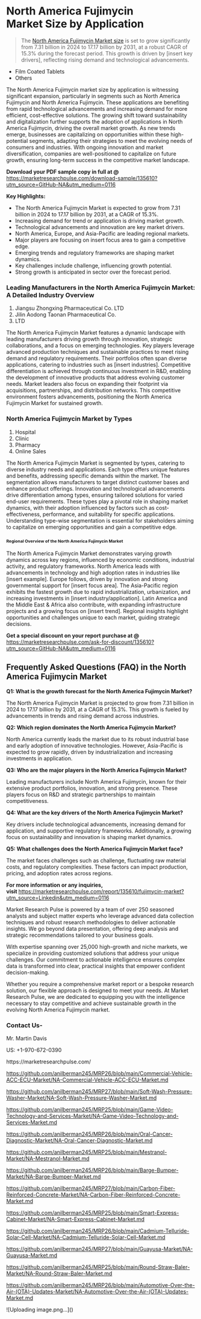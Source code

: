 <h1>North America Fujimycin Market&nbsp;Size by Application</h1><blockquote><p>The <a href="https://marketresearchpulse.com/download-sample/135610?utm_source=GitHub-NA&amp;utm_medium=0116">North America Fujimycin Market size</a> is set to grow significantly from 7.31 billion in 2024 to 17.17 billion by 2031, at a robust CAGR of 15.3% during the forecast period. This growth is driven by [insert key drivers], reflecting rising demand and technological advancements.</p></blockquote><ul><li>Film Coated Tablets<li> Others</li></ul><p>The North America Fujimycin market size by application is witnessing significant expansion, particularly in segments such as North America Fujimycin and North America Fujimycin. These applications are benefiting from rapid technological advancements and increasing demand for more efficient, cost-effective solutions. The growing shift toward sustainability and digitalization further supports the adoption of applications in North America Fujimycin, driving the overall market growth. As new trends emerge, businesses are capitalizing on opportunities within these high-potential segments, adapting their strategies to meet the evolving needs of consumers and industries. With ongoing innovation and market diversification, companies are well-positioned to capitalize on future growth, ensuring long-term success in the competitive market landscape.</p><p><strong>Download your PDF sample copy in full at @ </strong><a href="https://marketresearchpulse.com/download-sample/135610?utm_source=GitHub-NA&amp;utm_medium=0116">https://marketresearchpulse.com/download-sample/135610?utm_source=GitHub-NA&amp;utm_medium=0116</a></p><p><strong>Key Highlights: </strong></p><ul><li>The North America Fujimycin Market is expected to grow from 7.31 billion in 2024 to 17.17 billion by 2031, at a CAGR of 15.3%.</li><li>Increasing demand for trend or application is driving market growth.</li><li>Technological advancements and innovation are key market drivers.</li><li>North America, Europe, and Asia-Pacific are leading regional markets.</li><li>Major players are focusing on insert focus area to gain a competitive edge.</li><li>Emerging trends and regulatory frameworks are shaping market dynamics.</li><li>Key challenges include challenge, influencing growth potential.</li><li>Strong growth is anticipated in sector over the forecast period.</li></ul><h3>Leading Manufacturers in the North America Fujimycin Market: A Detailed Industry Overview</h3><ol><li>Jiangsu Zhongxing Pharmaceutical Co. LTD</li><li>Jilin Aodong Taonan Pharmaceutical Co.</li><li>LTD</li></ol><div class="flex max-w-full flex-col flex-grow"><div class="min-h-8 text-message flex w-full flex-col items-end gap-2 whitespace-normal break-words [.text-message+&amp;]:mt-5" dir="auto" data-message-author-role="assistant" data-message-id="fd8432e4-4910-450d-b182-61b7bfb0a01f" data-message-model-slug="gpt-4o"><div class="flex w-full flex-col gap-1 empty:hidden first:pt-[3px]"><div class="markdown prose w-full break-words dark:prose-invert light"><p>The North America Fujimycin Market features a dynamic landscape with leading manufacturers driving growth through innovation, strategic collaborations, and a focus on emerging technologies. Key players leverage advanced production techniques and sustainable practices to meet rising demand and regulatory requirements. Their portfolios often span diverse applications, catering to industries such as [insert industries]. Competitive differentiation is achieved through continuous investment in R&amp;D, enabling the development of innovative products that address evolving customer needs. Market leaders also focus on expanding their footprint via acquisitions, partnerships, and distribution networks. This competitive environment fosters advancements, positioning the North America Fujimycin Market for sustained growth.</p></div></div></div></div><h3>North America Fujimycin Market by Types</h3><ol><li>Hospital<li> Clinic<li> Pharmacy<li> Online Sales</li></ol><div class="flex max-w-full flex-col flex-grow"><div class="min-h-8 text-message flex w-full flex-col items-end gap-2 whitespace-normal break-words [.text-message+&amp;]:mt-5" dir="auto" data-message-author-role="assistant" data-message-id="084470be-0bb7-4664-bddf-5156b4f41249" data-message-model-slug="gpt-4o-mini"><div class="flex w-full flex-col gap-1 empty:hidden first:pt-[3px]"><div class="markdown prose w-full break-words dark:prose-invert light"><p>The North America Fujimycin Market is segmented by types, catering to diverse industry needs and applications. Each type offers unique features and benefits, addressing specific demands within the market. The segmentation allows manufacturers to target distinct customer bases and enhance product offerings. Innovation and technological advancements drive differentiation among types, ensuring tailored solutions for varied end-user requirements. These types play a pivotal role in shaping market dynamics, with their adoption influenced by factors such as cost-effectiveness, performance, and suitability for specific applications. Understanding type-wise segmentation is essential for stakeholders aiming to capitalize on emerging opportunities and gain a competitive edge.</p></div></div></div></div><h3><span style="font-size: 11px;">Regional Overview of the North America Fujimycin Market</span></h3><div class="flex max-w-full flex-col flex-grow"><div class="min-h-8 text-message flex w-full flex-col items-end gap-2 whitespace-normal break-words [.text-message+&amp;]:mt-5" dir="auto" data-message-author-role="assistant" data-message-id="e9038762-ce64-4e30-91c9-9bd413514231" data-message-model-slug="gpt-4o-mini"><div class="flex w-full flex-col gap-1 empty:hidden first:pt-[3px]"><div class="markdown prose w-full break-words dark:prose-invert light"><p>The North America Fujimycin Market demonstrates varying growth dynamics across key regions, influenced by economic conditions, industrial activity, and regulatory frameworks. North America leads with advancements in technology and high adoption rates in industries like [insert example]. Europe follows, driven by innovation and strong governmental support for [insert focus area]. The Asia-Pacific region exhibits the fastest growth due to rapid industrialization, urbanization, and increasing investments in [insert industry/application]. Latin America and the Middle East &amp; Africa also contribute, with expanding infrastructure projects and a growing focus on [insert trend]. Regional insights highlight opportunities and challenges unique to each market, guiding strategic decisions.</p></div></div></div></div><p><strong>Get a special discount on your report purchase at @ </strong><a href="https://marketresearchpulse.com/ask-for-discount/135610?utm_source=GitHub-NA&amp;utm_medium=0116">https://marketresearchpulse.com/ask-for-discount/135610?utm_source=GitHub-NA&amp;utm_medium=0116</a></p><h2>Frequently Asked Questions (FAQ) in the North America Fujimycin Market</h2><p><strong>Q1: What is the growth forecast for the North America Fujimycin Market?</strong></p><p>The North America Fujimycin Market is projected to grow from 7.31 billion in 2024 to 17.17 billion by 2031, at a CAGR of 15.3%. This growth is fueled by advancements in trends and rising demand across industries.</p><p><strong>Q2: Which region dominates the North America Fujimycin Market?</strong></p><p>North America currently leads the market due to its robust industrial base and early adoption of innovative technologies. However, Asia-Pacific is expected to grow rapidly, driven by industrialization and increasing investments in application.</p><p><strong>Q3: Who are the major players in the North America Fujimycin Market?</strong></p><p>Leading manufacturers include North America Fujimycin, known for their extensive product portfolios, innovation, and strong presence. These players focus on R&amp;D and strategic partnerships to maintain competitiveness.</p><p><strong>Q4: What are the key drivers of the North America Fujimycin Market?</strong></p><p>Key drivers include technological advancements, increasing demand for application, and supportive regulatory frameworks. Additionally, a growing focus on sustainability and innovation is shaping market dynamics.</p><p><strong>Q5: What challenges does the North America Fujimycin Market face?</strong></p><p>The market faces challenges such as challenge, fluctuating raw material costs, and regulatory complexities. These factors can impact production, pricing, and adoption rates across regions.</p><p><strong>For more information or any inquiries, visit&nbsp;</strong><a href="https://marketresearchpulse.com/report/135610/fujimycin-market?utm_source=Linkedin&utm_medium=0116">https://marketresearchpulse.com/report/135610/fujimycin-market?utm_source=Linkedin&utm_medium=0116</a></p><p>Market Research Pulse is powered by a team of over 250 seasoned analysts and subject matter experts who leverage advanced data collection techniques and robust research methodologies to deliver actionable insights. We go beyond data presentation, offering deep analysis and strategic recommendations tailored to your business goals.</p><p>With expertise spanning over 25,000 high-growth and niche markets, we specialize in providing customized solutions that address your unique challenges. Our commitment to actionable intelligence ensures complex data is transformed into clear, practical insights that empower confident decision-making.</p><p>Whether you require a comprehensive market report or a bespoke research solution, our flexible approach is designed to meet your needs. At Market Research Pulse, we are dedicated to equipping you with the intelligence necessary to stay competitive and achieve sustainable growth in the evolving North America Fujimycin market.</p><h3><strong>Contact Us-</strong></h3><p>Mr. Martin Davis</p><p>US: +1-970-672-0390</p><p>https://marketresearchpulse.com/</p><p><a href="https://github.com/anilberman245/MRP26/blob/main/Commercial-Vehicle-ACC-ECU-Market/NA-Commercial-Vehicle-ACC-ECU-Market.md">https://github.com/anilberman245/MRP26/blob/main/Commercial-Vehicle-ACC-ECU-Market/NA-Commercial-Vehicle-ACC-ECU-Market.md</a></p><p><a href="https://github.com/anilberman245/MRP27/blob/main/Soft-Wash-Pressure-Washer-Market/NA-Soft-Wash-Pressure-Washer-Market.md">https://github.com/anilberman245/MRP27/blob/main/Soft-Wash-Pressure-Washer-Market/NA-Soft-Wash-Pressure-Washer-Market.md</a></p><p><a href="https://github.com/anilberman245/MRP25/blob/main/Game-Video-Technology-and-Services-Market/NA-Game-Video-Technology-and-Services-Market.md">https://github.com/anilberman245/MRP25/blob/main/Game-Video-Technology-and-Services-Market/NA-Game-Video-Technology-and-Services-Market.md</a></p><p><a href="https://github.com/anilberman245/MRP26/blob/main/Oral-Cancer-Diagnostic-Market/NA-Oral-Cancer-Diagnostic-Market.md">https://github.com/anilberman245/MRP26/blob/main/Oral-Cancer-Diagnostic-Market/NA-Oral-Cancer-Diagnostic-Market.md</a></p><p><a href="https://github.com/anilberman245/MRP25/blob/main/Mestranol-Market/NA-Mestranol-Market.md">https://github.com/anilberman245/MRP25/blob/main/Mestranol-Market/NA-Mestranol-Market.md</a></p><p><a href="https://github.com/anilberman245/MRP26/blob/main/Barge-Bumper-Market/NA-Barge-Bumper-Market.md">https://github.com/anilberman245/MRP26/blob/main/Barge-Bumper-Market/NA-Barge-Bumper-Market.md</a></p><p><a href="https://github.com/anilberman245/MRP27/blob/main/Carbon-Fiber-Reinforced-Concrete-Market/NA-Carbon-Fiber-Reinforced-Concrete-Market.md">https://github.com/anilberman245/MRP27/blob/main/Carbon-Fiber-Reinforced-Concrete-Market/NA-Carbon-Fiber-Reinforced-Concrete-Market.md</a></p><p><a href="https://github.com/anilberman245/MRP25/blob/main/Smart-Express-Cabinet-Market/NA-Smart-Express-Cabinet-Market.md">https://github.com/anilberman245/MRP25/blob/main/Smart-Express-Cabinet-Market/NA-Smart-Express-Cabinet-Market.md</a></p><p><a href="https://github.com/anilberman245/MRP26/blob/main/Cadmium-Telluride-Solar-Cell-Market/NA-Cadmium-Telluride-Solar-Cell-Market.md">https://github.com/anilberman245/MRP26/blob/main/Cadmium-Telluride-Solar-Cell-Market/NA-Cadmium-Telluride-Solar-Cell-Market.md</a></p><p><a href="https://github.com/anilberman245/MRP27/blob/main/Guayusa-Market/NA-Guayusa-Market.md">https://github.com/anilberman245/MRP27/blob/main/Guayusa-Market/NA-Guayusa-Market.md</a></p><p><a href="https://github.com/anilberman245/MRP25/blob/main/Round-Straw-Baler-Market/NA-Round-Straw-Baler-Market.md">https://github.com/anilberman245/MRP25/blob/main/Round-Straw-Baler-Market/NA-Round-Straw-Baler-Market.md</a></p><p><a href="https://github.com/anilberman245/MRP26/blob/main/Automotive-Over-the-Air-(OTA)-Updates-Market/NA-Automotive-Over-the-Air-(OTA)-Updates-Market.md">https://github.com/anilberman245/MRP26/blob/main/Automotive-Over-the-Air-(OTA)-Updates-Market/NA-Automotive-Over-the-Air-(OTA)-Updates-Market.md</a></p>
![Uploading image.png…]()
